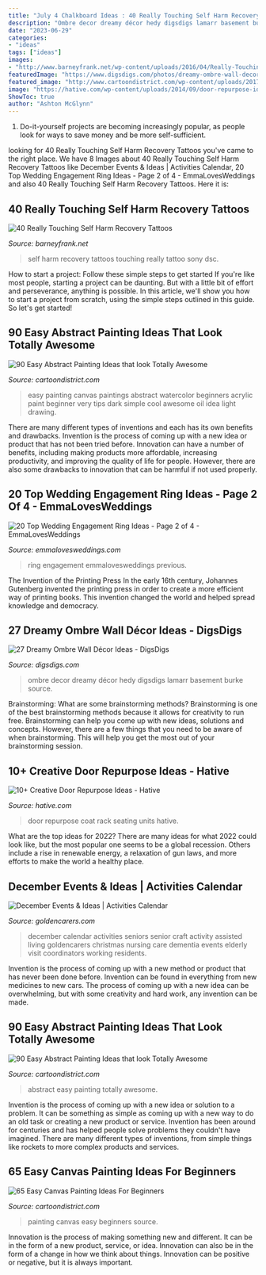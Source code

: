```yaml
---
title: "July 4 Chalkboard Ideas : 40 Really Touching Self Harm Recovery Tattoos"
description: "Ombre decor dreamy décor hedy digsdigs lamarr basement burke source"
date: "2023-06-29"
categories:
- "ideas"
tags: ["ideas"]
images:
- "http://www.barneyfrank.net/wp-content/uploads/2016/04/Really-Touching-Self-harm-recovery-tattoo-ideas-72.jpg"
featuredImage: "https://www.digsdigs.com/photos/dreamy-ombre-wall-decor-ideas-22-554x807.jpg"
featured_image: "http://www.cartoondistrict.com/wp-content/uploads/2017/06/Easy-Abstract-Painting-Ideas00013-1.jpg"
image: "https://hative.com/wp-content/uploads/2014/09/door-repurpose-ideas/7-seating-coat-rack-units.jpg"
ShowToc: true
author: "Ashton McGlynn"
---
```



1. Do-it-yourself projects are becoming increasingly popular, as people look for ways to save money and be more self-sufficient.

	

		
looking for 40 Really Touching Self Harm Recovery Tattoos you've came to the right place. We have 8 Images about 40 Really Touching Self Harm Recovery Tattoos like December Events &amp; Ideas | Activities Calendar, 20 Top Wedding Engagement Ring Ideas - Page 2 of 4 - EmmaLovesWeddings and also 40 Really Touching Self Harm Recovery Tattoos. Here it is:
		
    
## 40 Really Touching Self Harm Recovery Tattoos

<img loading=lazy src="http://www.barneyfrank.net/wp-content/uploads/2016/04/Really-Touching-Self-harm-recovery-tattoo-ideas-72.jpg" onerror="this.onerror=null;this.src='https://tse4.mm.bing.net/th?id=OIP.RLt170CjHVmpownLTddO1QHaLH&amp;pid=15.1';" alt="40 Really Touching Self Harm Recovery Tattoos">

_Source: barneyfrank.net_

>self harm recovery tattoos touching really tattoo sony dsc. 

	

How to start a project: Follow these simple steps to get started
If you're like most people, starting a project can be daunting. But with a little bit of effort and perseverance, anything is possible. In this article, we'll show you how to start a project from scratch, using the simple steps outlined in this guide. So let's get started!

    
## 90 Easy Abstract Painting Ideas That Look Totally Awesome

<img loading=lazy src="http://www.cartoondistrict.com/wp-content/uploads/2017/06/Easy-Abstract-Painting-Ideas00013-1.jpg" onerror="this.onerror=null;this.src='https://tse2.mm.bing.net/th?id=OIP.hBccaeUZgrlpHT7riqaJbwHaNL&amp;pid=15.1';" alt="90 Easy Abstract Painting Ideas that look Totally Awesome">

_Source: cartoondistrict.com_

>easy painting canvas paintings abstract watercolor beginners acrylic paint beginner very tips dark simple cool awesome oil idea light drawing. 

	

There are many different types of inventions and each has its own benefits and drawbacks.
Invention is the process of coming up with a new idea or product that has not been tried before. Innovation can have a number of benefits, including making products more affordable, increasing productivity, and improving the quality of life for people. However, there are also some drawbacks to innovation that can be harmful if not used properly.

    
## 20 Top Wedding Engagement Ring Ideas - Page 2 Of 4 - EmmaLovesWeddings

<img loading=lazy src="http://emmalovesweddings.com/wp-content/uploads/2017/07/fancy-vintage-wedding-engagement-ring-set.jpg" onerror="this.onerror=null;this.src='https://tse1.mm.bing.net/th?id=OIP.tY8W1OQy9UPLUcv6-MPG5QHaJ4&amp;pid=15.1';" alt="20 Top Wedding Engagement Ring Ideas - Page 2 of 4 - EmmaLovesWeddings">

_Source: emmalovesweddings.com_

>ring engagement emmalovesweddings previous. 

	

The Invention of the Printing Press
In the early 16th century, Johannes Gutenberg invented the printing press in order to create a more efficient way of printing books. This invention changed the world and helped spread knowledge and democracy.

    
## 27 Dreamy Ombre Wall Décor Ideas - DigsDigs

<img loading=lazy src="https://www.digsdigs.com/photos/dreamy-ombre-wall-decor-ideas-22-554x807.jpg" onerror="this.onerror=null;this.src='https://tse2.mm.bing.net/th?id=OIP._KHUuFReGuURMuSxJe8NYAHaKy&amp;pid=15.1';" alt="27 Dreamy Ombre Wall Décor Ideas - DigsDigs">

_Source: digsdigs.com_

>ombre decor dreamy décor hedy digsdigs lamarr basement burke source. 

	

Brainstorming: What are some brainstorming methods?
Brainstorming is one of the best brainstorming methods because it allows for creativity to run free. Brainstorming can help you come up with new ideas, solutions and concepts. However, there are a few things that you need to be aware of when brainstorming. This will help you get the most out of your brainstorming session.

    
## 10+ Creative Door Repurpose Ideas - Hative

<img loading=lazy src="https://hative.com/wp-content/uploads/2014/09/door-repurpose-ideas/7-seating-coat-rack-units.jpg" onerror="this.onerror=null;this.src='https://tse1.mm.bing.net/th?id=OIP.wLHVDJkkoCltpry1NitdvwHaLH&amp;pid=15.1';" alt="10+ Creative Door Repurpose Ideas - Hative">

_Source: hative.com_

>door repurpose coat rack seating units hative. 

	

What are the top ideas for 2022?
There are many ideas for what 2022 could look like, but the most popular one seems to be a global recession. Others include a rise in renewable energy, a relaxation of gun laws, and more efforts to make the world a healthy place.

    
## December Events &amp; Ideas | Activities Calendar

<img loading=lazy src="https://www.goldencarers.com/assets/img/calendar/12-december-pinterest.jpg" onerror="this.onerror=null;this.src='https://tse1.mm.bing.net/th?id=OIP.8xO4TywZTM_MfOcrDKGxqQHaMP&amp;pid=15.1';" alt="December Events &amp; Ideas | Activities Calendar">

_Source: goldencarers.com_

>december calendar activities seniors senior craft activity assisted living goldencarers christmas nursing care dementia events elderly visit coordinators working residents. 

	

Invention is the process of coming up with a new method or product that has never been done before. Invention can be found in everything from new medicines to new cars. The process of coming up with a new idea can be overwhelming, but with some creativity and hard work, any invention can be made.

    
## 90 Easy Abstract Painting Ideas That Look Totally Awesome

<img loading=lazy src="http://www.cartoondistrict.com/wp-content/uploads/2017/06/Easy-Abstract-Painting-Ideas00015-1.jpg" onerror="this.onerror=null;this.src='https://tse2.mm.bing.net/th?id=OIP.7n49ygCZCDJ7eYvFfbiJMQHaLT&amp;pid=15.1';" alt="90 Easy Abstract Painting Ideas that look Totally Awesome">

_Source: cartoondistrict.com_

>abstract easy painting totally awesome. 

	

Invention is the process of coming up with a new idea or solution to a problem. It can be something as simple as coming up with a new way to do an old task or creating a new product or service. Invention has been around for centuries and has helped people solve problems they couldn't have imagined. There are many different types of inventions, from simple things like rockets to more complex products and services.

    
## 65 Easy Canvas Painting Ideas For Beginners

<img loading=lazy src="http://www.cartoondistrict.com/wp-content/uploads/2017/06/Easy-Canvas-Painting-Ideas-For-Beginners38.jpg" onerror="this.onerror=null;this.src='https://tse2.mm.bing.net/th?id=OIP.dUyDdtZv_Yq7jHKodPfBygHaLI&amp;pid=15.1';" alt="65 Easy Canvas Painting Ideas For Beginners">

_Source: cartoondistrict.com_

>painting canvas easy beginners source. 

	

Innovation is the process of making something new and different. It can be in the form of a new product, service, or idea. Innovation can also be in the form of a change in how we think about things. Innovation can be positive or negative, but it is always important.


